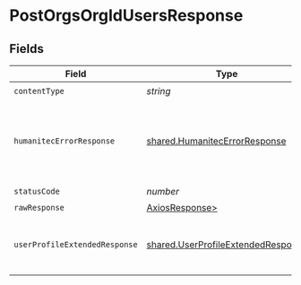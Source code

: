 # PostOrgsOrgIdUsersResponse


## Fields

| Field                                                                                    | Type                                                                                     | Required                                                                                 | Description                                                                              |
| ---------------------------------------------------------------------------------------- | ---------------------------------------------------------------------------------------- | ---------------------------------------------------------------------------------------- | ---------------------------------------------------------------------------------------- |
| `contentType`                                                                            | *string*                                                                                 | :heavy_check_mark:                                                                       | N/A                                                                                      |
| `humanitecErrorResponse`                                                                 | [shared.HumanitecErrorResponse](../../models/shared/humanitecerrorresponse.md)           | :heavy_minus_sign:                                                                       | The request was invalid or the payload malformed.<br/><br/>                              |
| `statusCode`                                                                             | *number*                                                                                 | :heavy_check_mark:                                                                       | N/A                                                                                      |
| `rawResponse`                                                                            | [AxiosResponse>](https://axios-http.com/docs/res_schema)                                 | :heavy_minus_sign:                                                                       | N/A                                                                                      |
| `userProfileExtendedResponse`                                                            | [shared.UserProfileExtendedResponse](../../models/shared/userprofileextendedresponse.md) | :heavy_minus_sign:                                                                       | The extended user profile of the user.<br/><br/>                                         |